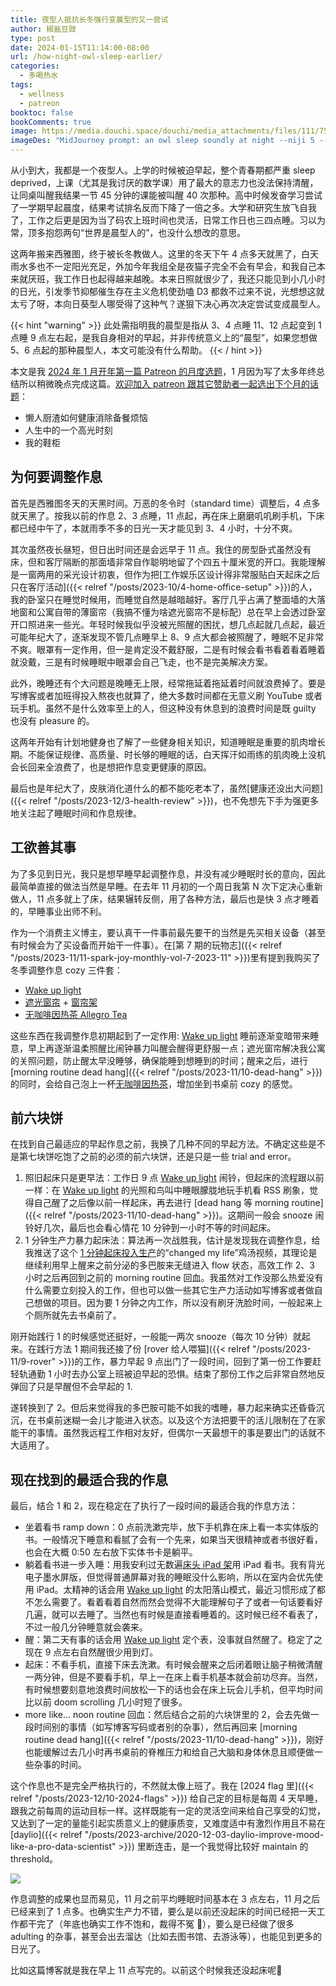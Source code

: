 ```yaml
---
title: 夜型人抵抗长冬强行变晨型的又一尝试
author: 椒盐豆豉
type: post
date: 2024-01-15T11:14:00-08:00
url: /how-night-owl-sleep-earlier/
categories:
  - 多喝热水
tags:
  - wellness
  - patreon
booktoc: false
bookComments: true
image: https://media.douchi.space/douchi/media_attachments/files/111/753/042/859/227/347/original/c21a6acf6027ef0e.png
imageDes: "MidJourney prompt: an owl sleep soundly at night --niji 5 --ar 16:9"
---
```


从小到大，我都是一个夜型人。上学的时候被迫早起，整个青春期都严重 sleep deprived，上课（尤其是我讨厌的数学课）用了最大的意志力也没法保持清醒，让同桌叫醒我结果一节 45 分钟的课能被叫醒 40 次那种。高中时候发奋学习尝试了一学期早起晨度，结果考试排名反而下降了一倍之多。大学和研究生放飞自我了，工作之后更是因为当了码农上班时间也灵活，日常工作日也三四点睡。习以为常，顶多抱怨两句“世界是晨型人的”，也没什么想改的意思。

这两年搬来西雅图，终于被长冬教做人。这里的冬天下午 4 点多天就黑了，白天雨水多也不一定阳光充足，外加今年我组全是夜猫子完全不会有早会，和我自己本来就厌班，我工作日也起得越来越晚。本来日照就很少了，我还只能见到小几小时的日光，引发季节抑郁催生存在主义危机使劲嗑 D3 都救不过来不说，光想想这就太亏了呀，本向日葵型人哪受得了这种气？遂狠下决心再次决定尝试变成晨型人。

{{< hint "warning" >}}
此处需指明我的晨型是指从 3、4 点睡 11、12 点起变到 1 点睡 9 点左右起，是我自身相对的早起，并非传统意义上的“晨型”，如果您想做 5、6 点起的那种晨型人，本文可能没有什么帮助。
{{< / hint >}}

<!--more-->

本文是我 [2024 年 1 月开年第一篇 Patreon 的月度选题](https://www.patreon.com/posts/2024-nian-1-yue-94438796)，1 月因为写了太多年终总结所以稍微晚点完成这篇。[欢迎加入 patreon 跟其它赞助者一起选出下个月的话题](https://www.patreon.com/posts/96458213)：
- 懒人厨渣如何健康消除备餐烦恼
- 人生中的一个高光时刻
- 我的鞋柜

## 为何要调整作息
首先是西雅图冬天的天黑时间。万恶的冬令时（standard time）调整后，4 点多就天黑了。按我以前的作息 2、3 点睡，11 点起，再在床上磨磨叽叽刷手机，下床都已经中午了，本就雨季不多的日光一天才能见到 3、4 小时，十分不爽。

其次虽然夜长昼短，但日出时间还是会远早于 11 点。我住的房型卧式虽然没有床，但和客厅隔断的那面墙非常自作聪明地留了个四五十厘米宽的开口。我能理解是一窗两用的采光设计初衷，但作为把[工作娱乐区设计得非常服贴白天起床之后只在客厅活动]({{< relref "/posts/2023-10/4-home-office-setup" >}})的人，我的卧室只在睡觉时候用，而睡觉自然是越暗越好。客厅几乎占满了整面墙的大落地窗和公寓自带的薄窗帘（我搞不懂为啥遮光窗帘不是标配）总在早上会透过卧室开口照进来一些光。年轻时候我似乎没被光照醒的困扰，想几点起就几点起，最近可能年纪大了，逐渐发现不管几点睡早上 8、9 点大都会被照醒了，睡眠不足非常不爽。眼罩有一定作用，但一是肯定没不戴舒服，二是有时候会看书看着看着睡着就没戴，三是有时候睡眠中眼罩会自己飞走，也不是完美解决方案。

此外，晚睡还有个大问题是晚睡无上限，经常拖延着拖延着时间就浪费掉了。要是写博客或者加班得投入熬夜也就算了，绝大多数时间都在无意义刷 YouTube 或者玩手机。虽然不是什么效率至上的人，但这种没有休息到的浪费时间是既 guilty 也没有 pleasure 的。

这两年开始有计划地健身也了解了一些健身相关知识，知道睡眠是重要的肌肉增长期。不能保证规律、高质量、时长够的睡眠的话，白天挥汗如雨练的肌肉晚上没机会长回来全浪费了，也是想把作息变更健康的原因。

最后也是年纪大了，皮肤消化道什么的都不能吃老本了，虽然[健康还没出大问题]({{< relref "/posts/2023-12/3-health-review" >}})，也不免想先下手为强更多地关注起了睡眠时间和作息规律。

## 工欲善其事
为了多见到日光，我只是想早睡早起调整作息，并没有减少睡眠时长的意向，因此最简单直接的做法当然是早睡。在去年 11 月初的一个周日我第 N 次下定决心重新做人，11 点多就上了床，结果辗转反侧，用了各种方法，最后也是快 3 点才睡着的，早睡事业出师不利。

作为一个消费主义博主，要认真干一件事前最先要干的当然是先买相关设备（甚至有时候会为了买设备而开始干一件事）。在[第 7 期的玩物志]({{< relref "/posts/2023-11/11-spark-joy-monthly-vol-7-2023-11" >}})里有提到我购买了冬季调整作息 cozy 三件套：
- [Wake up light](https://amzn.to/3R0sP09)
- [遮光窗帘](https://amzn.to/3GnRNjR) + [窗帘架](https://amzn.to/3GnK0mc)
- [无咖啡因热茶 Allegro Tea](https://amzn.to/3N8oNjL)

这些东西在我调整作息初期起到了一定作用: [Wake up light](https://amzn.to/3R0sP09) 睡前逐渐变暗带来睡意，早上再逐渐温柔照醒比闹钟暴力叫醒会醒得更舒服一点；遮光窗帘解决我公寓的关照问题，防止醒太早没睡够，确保能睡到想睡到的时间；醒来之后，进行 [morning routine dead hang]({{< relref "/posts/2023-11/10-dead-hang" >}}) 的同时，会给自己泡上一杯[无咖啡因热茶](https://amzn.to/3N8oNjL)，增加坐到书桌前 cozy 的感觉。

## 前六块饼
在找到自己最适应的早起作息之前，我换了几种不同的早起方法。不确定这些是不是第七块饼吃饱了之前的必须的前六块饼，还是只是一些 trial and error。

1. 照旧起床只是更早法：工作日 9 点 [Wake up light](https://amzn.to/3R0sP09) 闹铃，但起床的流程跟以前一样：在 [Wake up light](https://amzn.to/3R0sP09) 的光照和鸟叫中睡眼朦胧地玩手机看 RSS 刷象，觉得自己醒了之后像以前一样起床，再去进行 [dead hang 等 morning routine]({{< relref "/posts/2023-11/10-dead-hang" >}})。这期间一般会 snooze 闹铃好几次，最后也会看心情花 10 分钟到一小时不等的时间起床。
2. 1 分钟生产力暴力起床法：算法再一次战胜我，估计是发现我在调整作息，给我推送了这个 [1 分钟起床投入生产](https://youtu.be/XJOsPyyYork)的“changed my life”鸡汤视频，其理论是继续利用早上醒来之前分泌的多巴胺来无缝进入 flow 状态，高效工作 2、3 小时之后再回到之前的 morning routine 回血。我虽然对工作没那么热爱没有什么需要立刻投入的工作，但也可以做一些其它生产力活动如写博客或者做自己想做的项目。因为要 1 分钟之内工作，所以没有刷牙洗脸时间，一般起来上个厕所就先去书桌前了。

刚开始践行 1 的时候感觉还挺好，一般能一两次 snooze（每次 10 分钟）就起来。在践行方法 1 期间我还接了份 [rover 给人喂猫]({{< relref "/posts/2023-11/9-rover" >}})的工作，暴力早起 9 点出门了一段时间，回到了第一份工作要赶轻轨通勤 1 小时去办公室上班被迫早起的恐惧。结束了那份工作之后非常自然地反弹回了只是早醒但不会早起的 1.

遂转换到了 2。但后来觉得我的多巴胺可能不如我的嗜睡，暴力起来确实还昏昏沉沉，在书桌前迷糊一会儿才能进入状态。以及这个方法把要干的活儿限制在了在家能干的事情。虽然我远程工作相对友好，但偶尔一天最想干的事是要出门的话就不大适用了。

## 现在找到的最适合我的作息

最后，结合 1 和 2，现在稳定在了执行了一段时间的最适合我的作息方法：
- 坐着看书 ramp down：0 点前洗漱完毕，放下手机靠在床上看一本实体版的书。一般情况下睡意和看腻了会有一个先来，如果当天很精神或者书很好看，也会在大概 0:50 左右放下实体书卡是躺平。
- 躺着看书进一步入睡：用我安利过无数遍[床头 iPad 架](https://amzn.to/3sg0c0n)用 iPad 看书。我有背光电子墨水屏版，但觉得普通屏幕对我的睡眠没什么影响，所以在室内会优先使用 iPad。太精神的话会用 [Wake up light](https://amzn.to/3R0sP09) 的太阳落山模式，最近习惯形成了都不怎么需要了。看着看着自然而然会觉得不大能理解句子了或者一句话要看好几遍，就可以去睡了。当然也有时候是直接看睡着的。这时候已经不看表了，不过一般几分钟睡意就会袭来。
- 醒：第二天有事的话会用 [Wake up light](https://amzn.to/3R0sP09) 定个表，没事就自然醒了。稳定了之现在 9 点左右自然醒很少用到灯。
- 起床：不看手机，直接下床去洗漱。有时候会醒来之后闭着眼让脑子稍微清醒一两分钟，但是不要看手机，早上一在床上看手机基本就会前功尽弃。当然，有时候想要刻意地浪费时间放松一下的话也会在床上玩会儿手机，但平均时间比以前 doom scrolling 几小时短了很多。
- more like... noon routine 回血：然后结合之前的六块饼里的 2，会去先做一段时间别的事情（如写博客写码或者别的杂事），然后再回来 [morning routine dead hang]({{< relref "/posts/2023-11/10-dead-hang" >}})，刚好也能缓解过去几小时再书桌前的脊椎压力和给自己大脑和身体休息且顺便做一些杂事的时间。

这个作息也不是完全严格执行的，不然就太像上班了。我在 [2024 flag 里]({{< relref "/posts/2023-12/10-2024-flags" >}}) 给自己定的目标是每周 4 天早睡，跟我之前每周的运动目标一样。这样既能有一定的灵活空间来给自己享受的幻觉，又达到了一定的量能引起实质意义上的健康质变，又难度适中有激烈作用且不易在 [daylio]({{< relref "/posts/2023-archive/2020-12-03-daylio-improve-mood-like-a-pro-data-scientist" >}}) 里断连击，是一个我觉得比较好 maintain 的 threshold。

![](https://media.douchi.space/douchi/media_attachments/files/111/761/526/419/088/107/original/288c92c6fa533121.png)

作息调整的成果也显而易见，11 月之前平均睡眠时间基本在 3 点左右，11 月之后已经来到了 1 点多。也确实生产力不错，要么是以前还没起床的时间已经把一天工作都干完了（年底也确实工作不饱和，裁得不冤 🤣），要么是已经做了很多 adulting 的杂事，甚至会出去溜达（比如去图书馆、去游泳等），也能见到更多的日光了。

比如这篇博客就是我在早上 11 点写完的。以前这个时候我还没起床呢🤷